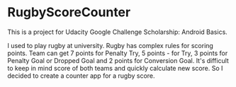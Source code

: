 # RugbyScoreCounter

This is a project for Udacity Google Challenge Scholarship: Android Basics.

I used to play rugby at university. Rugby has complex rules for scoring points. Team can get 7 points for Penalty Try, 5 points - for Try, 3 points for Penalty Goal or Dropped Goal and 2 points for Conversion Goal. It's  difficult to keep in mind score of both teams and quickly calculate new score. So I decided to create a counter app for a rugby score.

